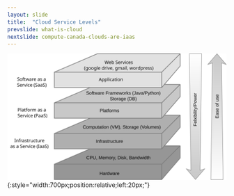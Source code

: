 ```yaml
---
layout: slide
title:  "Cloud Service Levels"
prevslide: what-is-cloud
nextslide: compute-canada-clouds-are-iaas
---
```

![service-models](/assets/service-models.svg){:style="width:700px;position:relative;left:20px;"}
